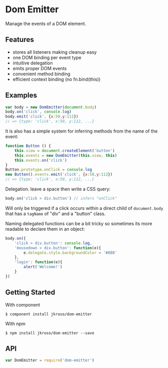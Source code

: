 # Dom Emitter

Manage the events of a DOM element.

## Features

- stores all listeners making cleanup easy
- one DOM binding per event type
- intuitive delegation
- emits proper DOM events
- convenient method binding
- efficient context binding (no fn.bind(this))

## Examples

```js
var body = new DomEmitter(document.body)
body.on('click', console.log)
body.emit('click', {x:50,y:112})
// => {type: 'click', x:50, y:112, ...}
```

It is also has a simple system for inferring methods from the name of the event:

```js
function Button () {
	this.view = document.createElement('button')
	this.events = new DomEmitter(this.view, this)
	this.events.on('click')
}
Button.prototype.onClick = console.log
new Button().events.emit('click', {x:50,y:112})
// => {type: 'click', x:50, y:112, ...}
```

Delegation. leave a space then write a CSS query:

```js
body.on('click > div.button') // infers "onClick"
```
Will only be triggered if a click occurs within a direct child of `document.body` that has a `tagName` of "div" and a "button" class.

Naming delegated functions can be a bit tricky so sometimes its more readable to declare them in an object:

```js
body.on({
	'click > div.button': console.log,
	'mousedown > div.button': function(e){
		e.delegate.style.backgroundColor = '#888'
	},
	'login': function(e){
		alert('Welcome!')
	}
})
```

## Getting Started

With component

	$ component install jkroso/dom-emitter

With npm

	$ npm install jkroso/dom-emitter --save

## API

```javascript
var DomEmitter = require('dom-emitter')
```

